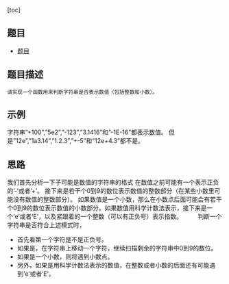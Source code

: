 [toc]

## 题目
- [题目](https://blog.csdn.net/gatieme/article/details/51559282)

## 题目描述
```text
请实现一个函数用来判断字符串是否表示数值（包括整数和小数）。
```

## 示例
字符串”+100”,”5e2”,”-123”,”3.1416”和”-1E-16”都表示数值。 
但是”12e”,”1a3.14”,”1.2.3”,”+-5”和”12e+4.3”都不是。


## 思路
我们首先分析一下子可能是数值的字符串的格式 
在数值之前可能有一个表示正负的’-‘或者’+’。 
接下来是若干个0到9的数位表示数值的整数部分（在某些小数里可能没有数值的整数部分）。 
如果数值是一个小数，那么在小数点后面可能会有若干个0到9的数位表示数值的小数部分。如果数值用科学计数法表示，接下来是一个’e’或者‘E’，以及紧跟着的一个整数（可以有正负号）表示指数。 
　　 
判断一个字符串是否符合上述模式时， 
* 首先看第一个字符是不是正负号。 
* 如果是，在字符串上移动一个字符，继续扫描剩余的字符串中0到9的数位。 
* 如果是一个小数，则将遇到小数点。 
* 另外，如果是用科学计数法表示的数值，在整数或者小数的后面还有可能遇到’e’或者’E’。